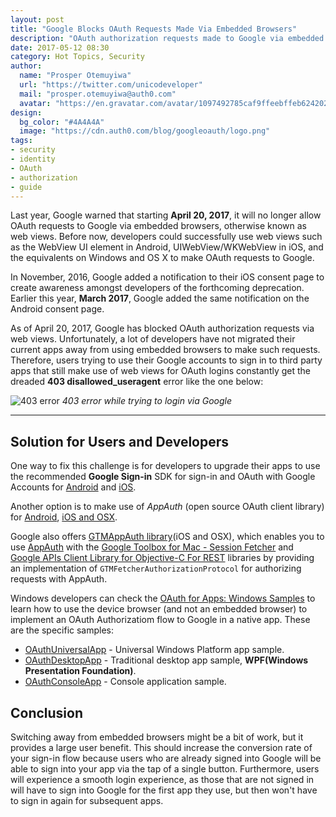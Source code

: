 ```yaml
---
layout: post
title: "Google Blocks OAuth Requests Made Via Embedded Browsers"
description: "OAuth authorization requests made to Google via embedded browsers have been blocked by Google."
date: 2017-05-12 08:30
category: Hot Topics, Security
author:
  name: "Prosper Otemuyiwa"
  url: "https://twitter.com/unicodeveloper"
  mail: "prosper.otemuyiwa@auth0.com"
  avatar: "https://en.gravatar.com/avatar/1097492785caf9ffeebffeb624202d8f?s=200"
design:
  bg_color: "#4A4A4A"
  image: "https://cdn.auth0.com/blog/googleoauth/logo.png"
tags:
- security
- identity
- OAuth
- authorization
- guide
---
```


Last year, Google warned that starting **April 20, 2017**, it will no longer allow OAuth requests to Google via embedded browsers, otherwise known as web views. Before now, developers could successfully use web views such as the WebView UI element in Android, UIWebView/WKWebView in iOS, and the equivalents on Windows and OS X to make OAuth requests to Google.

In November, 2016, Google added a notification to their iOS consent page to create awareness amongst developers of the forthcoming deprecation. Earlier this year, **March 2017**, Google added the same notification on the Android consent page.

As of April 20, 2017, Google has blocked OAuth authorization requests via web views. Unfortunately, a lot of developers have not migrated their current apps away from using embedded browsers to make such requests. Therefore, users trying to use their Google accounts to sign in to third party apps that still make use of web views for OAuth logins constantly get the dreaded **403 disallowed_useragent** error like the one below:

![403 error](https://cdn.auth0.com/blog/googleoauth/403error.png)
_403 error while trying to login via Google_

---

## Solution for Users and Developers

One way to fix this challenge is for developers to upgrade their apps to use the recommended **Google Sign-in** SDK for sign-in and OAuth with Google Accounts for [Android](https://developers.google.com/identity/sign-in/android) and [iOS](https://developers.google.com/identity/sign-in/ios).

Another option is to make use of *AppAuth* (open source OAuth client library) for [Android](http://openid.github.io/AppAuth-Android), [iOS and OSX](http://openid.github.io/AppAuth-iOS).

Google also offers [GTMAppAuth library](https://github.com/google/GTMAppAuth)(iOS and OSX), which enables you to use [AppAuth](http://openid.github.io/AppAuth-iOS) with the [Google Toolbox for Mac - Session Fetcher](https://github.com/google/gtm-session-fetcher) and [Google APIs Client Library for Objective-C For REST](https://github.com/google/google-api-objectivec-client-for-rest) libraries by providing an implementation of `GTMFetcherAuthorizationProtocol` for authorizing requests with AppAuth.

Windows developers can check the [OAuth for Apps: Windows Samples](https://github.com/googlesamples/oauth-apps-for-windows) to learn how to use the device browser (and not an embedded browser) to implement an OAuth Authorizatiom flow to Google in a native app. These are the specific samples:

* [OAuthUniversalApp](https://github.com/googlesamples/oauth-apps-for-windows/blob/master/OAuthUniversalApp/README.md) - Universal Windows Platform app sample.
* [OAuthDesktopApp](https://github.com/googlesamples/oauth-apps-for-windows/blob/master/OAuthDesktopApp/README.md) - Traditional desktop app sample, **WPF(Windows Presentation Foundation)**.
* [OAuthConsoleApp](https://github.com/googlesamples/oauth-apps-for-windows/blob/master/OAuthConsoleApp/README.md) - Console application sample.

## Conclusion

Switching away from embedded browsers might be a bit of work, but it provides a large user benefit. This should increase the conversion rate of your sign-in flow because users who are already signed into Google will be able to sign into your app via the tap of a single button. Furthermore, users will experience a smooth login experience, as those that are not signed in will have to sign into Google for the first app they use, but then won't have to sign in again for subsequent apps.

